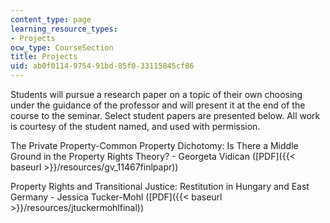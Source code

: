 ```yaml
---
content_type: page
learning_resource_types:
- Projects
ocw_type: CourseSection
title: Projects
uid: ab0f0114-9754-91bd-85f0-33115845cf86
---
```


Students will pursue a research paper on a topic of their own choosing under the guidance of the professor and will present it at the end of the course to the seminar. Select student papers are presented below. All work is courtesy of the student named, and used with permission.

The Private Property-Common Property Dichotomy: Is There a Middle Ground in the Property Rights Theory? - Georgeta Vidican ([PDF]({{< baseurl >}}/resources/gv_11467finlpapr))

Property Rights and Transitional Justice: Restitution in Hungary and East Germany - Jessica Tucker-Mohl ([PDF]({{< baseurl >}}/resources/jtuckermohlfinal))